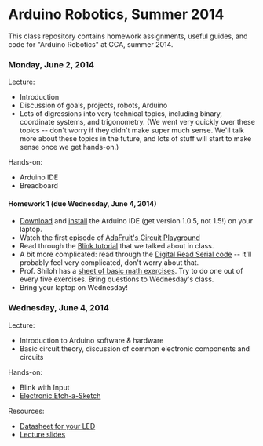 # Arduino Robotics, Summer 2014

This class repository contains homework assignments, useful guides, and code for "Arduino Robotics" at CCA, summer 2014.

### Monday, June 2, 2014

Lecture:
- Introduction
- Discussion of goals, projects, robots, Arduino
- Lots of digressions into very technical topics, including binary, coordinate systems, and trigonometry. (We went very quickly over these topics -- don't worry if they didn't make super much sense. We'll talk more about these topics in the future, and lots of stuff will start to make sense once we get hands-on.)

Hands-on:
- Arduino IDE
- Breadboard

#### Homework 1 (due Wednesday, June 4, 2014)

- [Download](http://arduino.cc/en/Main/Software) and [install](http://arduino.cc/en/Guide/HomePage) the Arduino IDE (get version 1.0.5, not 1.5!) on your laptop.
- Watch the first episode of [AdaFruit's Circuit Playground](https://www.youtube.com/watch?v=exlRjDKHGRg)
- Read through the [Blink tutorial](http://arduino.cc/en/Tutorial/Blink) that we talked about in class.
- A bit more complicated: read through the [Digital Read Serial code](http://arduino.cc/en/Tutorial/DigitalReadSerial) -- it'll probably feel very complicated, don't worry about that.
- Prof. Shiloh has a [sheet of basic math exercises](http://teachmetomake.com/wordpress/wp-content/uploads/2012/09/basicMathExercises.pdf). Try to do one out of every five exercises. Bring questions to Wednesday's class.
- Bring your laptop on Wednesday!


### Wednesday, June 4, 2014

Lecture:
- Introduction to Arduino software & hardware
- Basic circuit theory, discussion of common electronic components and circuits

Hands-on:
- Blink with Input
- [Electronic Etch-a-Sketch](http://workshopweekend.net/arduino/projects/etch_a_sketch)

Resources:
- [Datasheet for your LED](http://www.jameco.com/Jameco/Products/ProdDS/2006730.pdf)
- [Lecture slides](arduino-intro.pdf)
